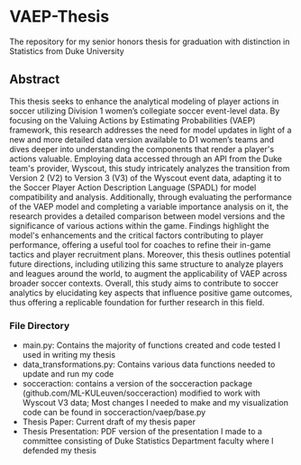 # VAEP-Thesis
The repository for my senior honors thesis for graduation with distinction in Statistics from Duke University

## Abstract
This thesis seeks to enhance the analytical modeling of player actions in soccer utilizing Division 1 women’s collegiate soccer event-level data. By focusing on the Valuing Actions by Estimating Probabilities (VAEP) framework, this research addresses the need for model updates in light of a new and more detailed data version available to D1 women’s teams and dives deeper into understanding the components that render a player's actions valuable. Employing data accessed through an API from the Duke team's provider, Wyscout, this study intricately analyzes the transition from Version 2 (V2) to Version 3 (V3) of the Wyscout event data, adapting it to the Soccer Player Action Description Language (SPADL) for model compatibility and analysis. Additionally, through evaluating the performance of the VAEP model and completing a variable importance analysis on it, the research provides a detailed comparison between model versions and the significance of various actions within the game. Findings highlight the model's enhancements and the critical factors contributing to player performance, offering a useful tool for coaches to refine their in-game tactics and player recruitment plans. Moreover, this thesis outlines potential future directions, including utilizing this same structure to analyze players and leagues around the world, to augment the applicability of VAEP across broader soccer contexts. Overall, this study aims to contribute to soccer analytics by elucidating key aspects that influence positive game outcomes, thus offering a replicable foundation for further research in this field.

### File Directory
- main.py: Contains the majority of functions created and code tested I used in writing my thesis
- data_transformations.py: Contains various data functions needed to update and run my code
- socceraction: contains a version of the socceraction package (github.com/ML-KULeuven/socceraction) modified to work with Wyscout V3 data; Most changes I needed to make and my visualization code can be found in socceraction/vaep/base.py
- Thesis Paper: Current draft of my thesis paper
- Thesis Presentation: PDF version of the presentation I made to a committee consisting of Duke Statistics Department faculty where I defended my thesis
